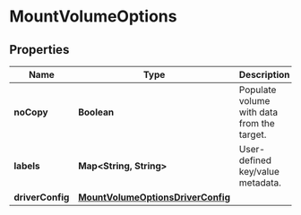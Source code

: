 
# MountVolumeOptions

## Properties
Name | Type | Description | Notes
------------ | ------------- | ------------- | -------------
**noCopy** | **Boolean** | Populate volume with data from the target. |  [optional]
**labels** | **Map&lt;String, String&gt;** | User-defined key/value metadata. |  [optional]
**driverConfig** | [**MountVolumeOptionsDriverConfig**](MountVolumeOptionsDriverConfig.md) |  |  [optional]



